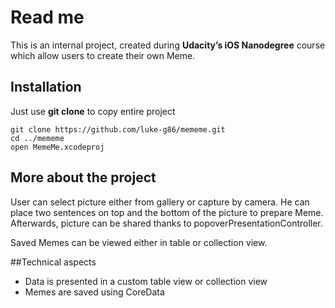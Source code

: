 # Read me

This is an internal project, created during **Udacity’s iOS Nanodegree** course which allow users to create their own Meme.

## Installation

Just use **git clone** to copy entire project

```
git clone https://github.com/luke-g86/mememe.git 
cd ../mememe
open MemeMe.xcodeproj
```

## More about the project

User can select picture either from gallery or capture by camera. 
He can place two sentences on top and the bottom of the picture to prepare Meme. Afterwards, picture can be shared thanks to popoverPresentationController.

Saved Memes can be viewed either in table or collection view. 

##Technical aspects
* Data is presented in a custom table view or collection view
* Memes are saved using CoreData





